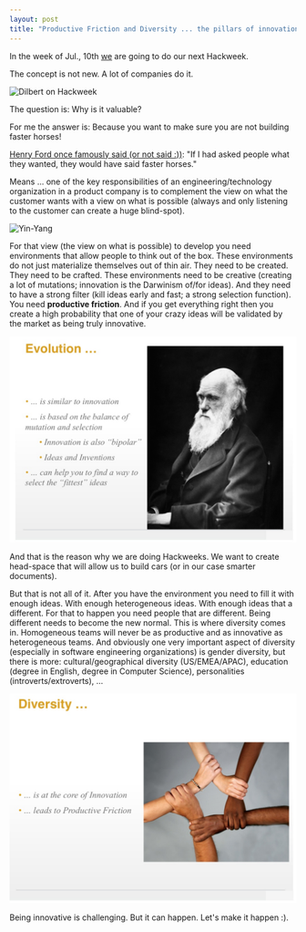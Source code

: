 ```yaml
---
layout: post
title: "Productive Friction and Diversity ... the pillars of innovation ... or: How to NOT build faster horses!"
---
```

In the week of Jul., 10th [we](https://engineering.gonitro.com/our-values/) are going to do our next Hackweek.

The concept is not new. A lot of companies do it.

![Dilbert on Hackweek](http://assets.amuniversal.com/18af4b30fba0012e2fbe00163e41dd5b)

The question is: Why is it valuable?

For me the answer is: Because you want to make sure you are not building faster horses!

[Henry Ford once famously said (or not said :))](https://hbr.org/2011/08/henry-ford-never-said-the-fast): "If I had asked people what they wanted, they would have said faster horses."

Means ... one of the key responsibilities of an engineering/technology organization in a product company is to complement the view on what the customer wants with a view on what is possible (always and only listening to the customer can create a huge blind-spot).

![Yin-Yang](https://c1.staticflickr.com/5/4235/35089671532_5014e55262_z.jpg)

For that view (the view on what is possible) to develop you need environments that allow people to think out of the box. These environments do not just materialize themselves out of thin air. They need to be created. They need to be crafted. These environments need to be creative (creating a lot of mutations; innovation is the Darwinism of/for ideas). And they need to have a strong filter (kill ideas early and fast; a strong selection function). You need **productive friction**. And if you get everything right then you create a high probability that one of your crazy ideas will be validated by the market as being truly innovative.

![DCoC - Darwinism](/images/2017-06-12-productive/darwinism.png)

And that is the reason why we are doing Hackweeks. We want to create head-space that will allow us to build cars (or in our case smarter documents).

But that is not all of it. After you have the environment you need to fill it with enough ideas. With enough heterogeneous ideas. With enough ideas that a different. For that to happen you need people that are different. Being different needs to become the new normal. This is where diversity comes in. Homogeneous teams will never be as productive and as innovative as heterogeneous teams. And obviously one very important aspect of diversity (especially in software engineering organizations) is gender diversity, but there is more: cultural/geographical diversity (US/EMEA/APAC), education (degree in English, degree in Computer Science), personalities (introverts/extroverts), ...

![DCoC - Diversity](/images/2017-06-12-productive/diversity.png)

Being innovative is challenging. But it can happen. Let's make it happen :).
